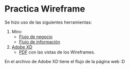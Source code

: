 # Practica Wireframe

Se hizo uso de las siguientes herramientas:

1. Miro:
    - [Flujo de negocio](https://miro.com/app/board/uXjVOHvURrw=/?invite_link_id=897033797581)
    - [Flujo de información](https://miro.com/app/board/uXjVOHvWIjM=/?invite_link_id=665515130556)
2. [Adobe XD](./Abogabot.xd)
    - [PDF](./Abogabot.pdf) con las vistas de los Wireframes.

En el archivo de Adobe XD tiene el flujo de la página web :D